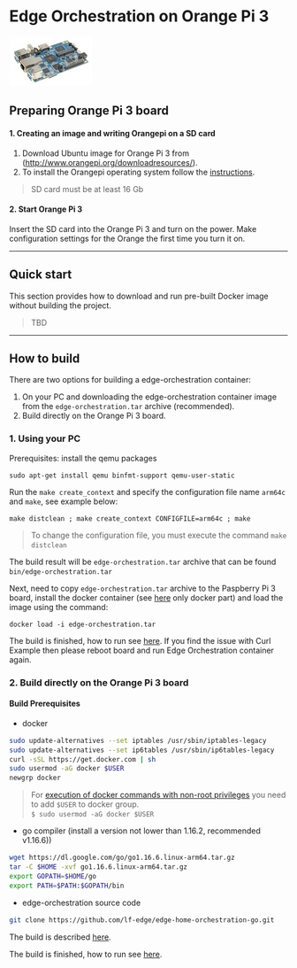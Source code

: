 # Edge Orchestration on Orange Pi 3

[![Orange Pi 3](orange_pi3.jpg)](http://www.orangepi.org/Orange%20Pi%203/)

## Preparing Orange Pi 3 board

#### 1. Creating an image and writing Orangepi on a SD card
1. Download Ubuntu image for Orange Pi 3 from (http://www.orangepi.org/downloadresources/).
2. To install the Orangepi operating system follow the [instructions](http://www.orangepi.org/Docs/SDcardinstallation.html).

> SD card must be at least 16 Gb

#### 2. Start Orange Pi 3

Insert the SD card into the Orange Pi 3 and turn on the power. Make configuration settings for the Orange the first time you turn it on.

---

## Quick start
This section provides how to download and run pre-built Docker image without building the project.

> TBD

---

## How to build
There are two options for building a edge-orchestration container:
1. On your PC and downloading the edge-orchestration container image from the `edge-orchestration.tar` archive (recommended).
2. Build directly on the Orange Pi 3 board.
### 1. Using your PC

Prerequisites: install the qemu packages
```shell
sudo apt-get install qemu binfmt-support qemu-user-static
```

Run the `make create_context` and specify the configuration file name `arm64c` and `make`, see example below:
```
make distclean ; make create_context CONFIGFILE=arm64c ; make
```

> To change the configuration file, you must execute the command `make distclean`

The build result will be `edge-orchestration.tar` archive that can be found `bin/edge-orchestration.tar`

Next, need to copy `edge-orchestration.tar` archive to the Paspberry Pi 3 board, install the docker container (see [here](../x86_64_linux/x86_64_linux.md#Build-Prerequisites) only docker part) and load the image using the command:
```shell
docker load -i edge-orchestration.tar
```
The build is finished, how to run see [here](../x86_64_linux/x86_64_linux.md#how-to-work). If you find the issue with Curl Example then please reboot board and run Edge Orchestration container again.

### 2. Build directly on the Orange Pi 3 board
#### Build Prerequisites
- docker

```sh
sudo update-alternatives --set iptables /usr/sbin/iptables-legacy
sudo update-alternatives --set ip6tables /usr/sbin/ip6tables-legacy
curl -sSL https://get.docker.com | sh
sudo usermod -aG docker $USER
newgrp docker
```

> For [execution of docker commands with non-root privileges](https://docs.docker.com/install/linux/linux-postinstall/#manage-docker-as-a-non-root-user) you need to add `$USER` to docker group.  
`$ sudo usermod -aG docker $USER`

- go compiler (install a version not lower than 1.16.2, recommended v1.16.6))

```sh
wget https://dl.google.com/go/go1.16.6.linux-arm64.tar.gz
tar -C $HOME -xvf go1.16.6.linux-arm64.tar.gz
export GOPATH=$HOME/go
export PATH=$PATH:$GOPATH/bin
```

- edge-orchestration source code

```sh
git clone https://github.com/lf-edge/edge-home-orchestration-go.git
```

The build is described [here](../x86_64_linux/x86_64_linux.md#how-to-build).

The build is finished, how to run see [here](../x86_64_linux/x86_64_linux.md#how-to-work).

